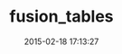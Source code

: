 ---
layout: post
title:  "fusion_tables"
repo:   "tokumine/fusion_tables"
date:   2015-02-18 17:13:27
gemurl: http://github.com/tokumine/fusion_tables
---